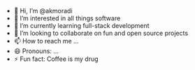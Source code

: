 - 👋 Hi, I’m @akmoradi
- 👀 I’m interested in all things software
- 🌱 I’m currently learning full-stack development
- 💞️ I’m looking to collaborate on fun and open source projects
- 📫 How to reach me ...
- 😄 Pronouns: ...
- ⚡ Fun fact: Coffee is my drug

<!---
akmoradi/akmoradi is a ✨ special ✨ repository because its `README.md` (this file) appears on your GitHub profile.
You can click the Preview link to take a look at your changes.
--->

